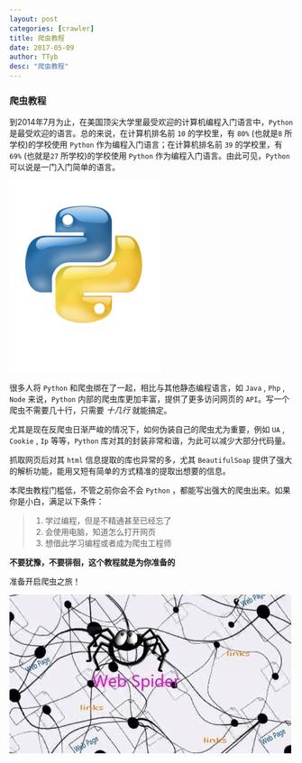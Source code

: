```yaml
---
layout: post
categories: [crawler]
title: 爬虫教程
date: 2017-05-09
author: TTyb
desc: "爬虫教程"
---
```


### 爬虫教程

到2014年7月为止，在美国顶尖大学里最受欢迎的计算机编程入门语言中，`Python` 是最受欢迎的语言。总的来说，在计算机排名前 `10` 的学校里，有 `80%` (也就是`8` 所学校)的学校使用 `Python` 作为编程入门语言；在计算机排名前 `39` 的学校里，有 `69%` (也就是`27` 所学校)的学校使用 `Python` 作为编程入门语言。由此可见，`Python` 可以说是一门入门简单的语言。

<img  src="/img/crawler/pylogo.jpg"/>

很多人将 `Python` 和爬虫绑在了一起，相比与其他静态编程语言，如 `Java` , `Php` , `Node` 来说，`Python` 内部的爬虫库更加丰富，提供了更多访问网页的 `API`。写一个爬虫不需要几十行，只需要 *十几行* 就能搞定。

尤其是现在反爬虫日渐严峻的情况下，如何伪装自己的爬虫尤为重要，例如 `UA` , `Cookie` , `Ip` 等等，`Python` 库对其的封装非常和谐，为此可以减少大部分代码量。

抓取网页后对其 `html` 信息提取的库也异常的多，尤其 `BeautifulSoap` 提供了强大的解析功能，能用又短有简单的方式精准的提取出想要的信息。

本爬虫教程门槛低，不管之前你会不会 `Python` ，都能写出强大的爬虫出来。如果你是小白，满足以下条件：

>1. 学过编程，但是不精通甚至已经忘了
>2. 会使用电脑，知道怎么打开网页
>3. 想借此学习编程或者成为爬虫工程师

**不要犹豫，不要徘徊，这个教程就是为你准备的**

准备开启爬虫之旅！

<img  src="/img/crawler/webspider.jpg"/>